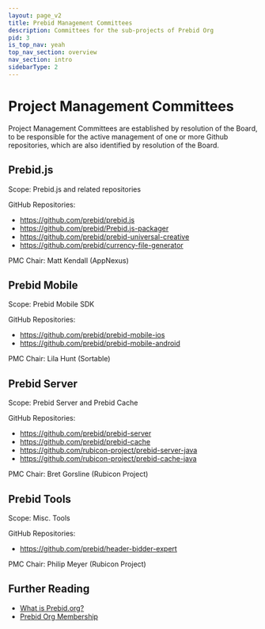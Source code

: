 ```yaml
---
layout: page_v2
title: Prebid Management Committees
description: Committees for the sub-projects of Prebid Org
pid: 3
is_top_nav: yeah
top_nav_section: overview
nav_section: intro
sidebarType: 2
---
```




# Project Management Committees

Project Management Committees are established by resolution of the Board, to be responsible for the active management of one or more Github repositories, which are also identified by resolution of the Board.

## Prebid.js

Scope: Prebid.js and related repositories

GitHub Repositories:

+ https://github.com/prebid/prebid.js
+ https://github.com/prebid/Prebid.js-packager
+ https://github.com/prebid/prebid-universal-creative
+ https://github.com/prebid/currency-file-generator

PMC Chair: Matt Kendall (AppNexus)

## Prebid Mobile

Scope: Prebid Mobile SDK

GitHub Repositories:

+ https://github.com/prebid/prebid-mobile-ios
+ https://github.com/prebid/prebid-mobile-android

PMC Chair: Lila Hunt (Sortable)

## Prebid Server

Scope: Prebid Server and Prebid Cache

GitHub Repositories:

+ https://github.com/prebid/prebid-server
+ https://github.com/prebid/prebid-cache
+ https://github.com/rubicon-project/prebid-server-java
+ https://github.com/rubicon-project/prebid-cache-java

PMC Chair: Bret Gorsline (Rubicon Project)

## Prebid Tools

Scope: Misc. Tools

GitHub Repositories:

+ https://github.com/prebid/header-bidder-expert

PMC Chair: Philip Meyer (Rubicon Project)


## Further Reading

* [What is Prebid.org?]({{site.baseurl}}/overview/what-is-prebid-org.html)
* [Prebid Org Membership]({{site.baseurl}}/overview/prebid-members.html)


